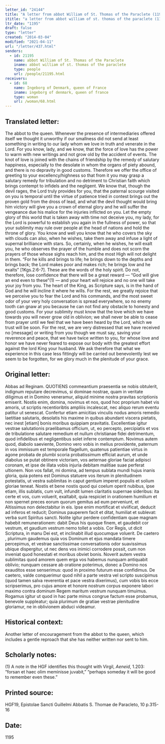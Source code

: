 ```yaml
---
letter_id: "24144"
title: "A letter from abbot William of St. Thomas of the Paraclete (1195)"
ititle: "a letter from abbot william of st. thomas of the paraclete (1195)"
ltr_date: "1195"
draft: false
type: "letter"
created: "2014-03-04"
modified: "2021-04-11"
url: "/letter/437.html"
senders:
  - id: 21195
    name: abbot William of St. Thomas of the Paraclete
    iname: abbot william of st. thomas of the paraclete
    type: people
    url: /people/21195.html
receivers:
  - id: 68
    name: Ingeborg of Denmark, queen of France
    iname: ingeborg of denmark, queen of france
    type: woman
    url: /woman/68.html
---
```

<h2> Translated letter:</h2>The abbot to the queen.
Whenever the presence of intermediaries offered itself we thought it unworthy if our smallness did not send at least something in writing to our lady whom we love in truth and venerate in the Lord.  For you know, lady, and we know, that the force of love has the power to warm with new writings and not grow old by the accident of events.  The knot of love is joined with the chains of friendship by the remedy of salutary happiness, especially to the desolate in whom the organs of piety abound, and there is no depravity in good customs.  Therefore we offer the office of greeting to your excellency/highness so that from it you may grasp a salutary remedy for tribulation and no detriment to Christian faith which brings contempt to infidels and the negligent.
We know that, though the devil rages, the Lord truly provides for you, that the paternal scourge visited on you is temporal until the virtue of patience tried in contest brings out the proven gold from the dross of lead, and what the devil thought would bring him victory will give you a crown of eternal glory and he will suffer the vengeance due his malice for the injuries inflicted on you.  Let the empty glory of this world that is taken away with time not deceive you, my lady, for the Lord is powerful to establish you again in the fullness of power, so that your sublimity may rule over people at the head of nations and hold the throne of glory.  You know and well you know that he who covers the sky with clouds can also, when he wishes, take them away and infuse a light of supernal brilliance with stars.  So, certainly, when he wishes, he will exalt you, he who observes the prayer of the humble and does not scorn the prayers of those whose sighs reach him, and the most High will not delight in them.  “For he kills and brings to life; he brings down to the depths and brings back; the Lord makes poor and makes rich; he brings low and he exalts” [1Kgs.2:6-7].  These are the words of the holy spirit.
Do not, therefore, lose confidence that there will be a great reward — “God will give an end even to these”(1) — and your heart will rejoice and no one will take your joy from you.  The heart of the King, as Scripture says, is in the hand of God and he will incline it where he wills.  For the rest, we greatly rejoice that we perceive you to fear the Lord and his commands, and the most sweet odor of your very holy conversation is spread everywhere, so no enemy tooth can gnaw at you because he can not find any obstacle to honesty and good customs.  For your sublimity must know that the love which we have towards you will never grow old in oblivion; we shall never be able to cease from prayer until we feel that we have been heard by the Lord, which we trust will be soon.  For the rest, we are very distressed that we have received no [message] or writing from you though we must say, saving your reverence and peace, that we have twice written to you, for whose love and honor we have never feared to expose our body with the greatest effort against the lord King your husband.  We ask therefore that what we experience in this case less fittingly will be carried out benevolently lest we seem to be forgotten, for we glory much in the plenitude of your grace.
<h2 class="mt-4"> Original letter:</h2>Abbas ad Reginam. QUOTIENS commeantium praesentia se nobis obtulerit, indignum reputare decrevimus, si dominae nostrae, quam in veritate diligimus et in Domino veneramur, aliquid minime nostra pravitas scriptionis  emiserit. Nostis enim, domina, novimus et nos, quod hoc proprium habet vis amoris, ut scriptis recentioribtis ampliiis incalescat, nec aliquo rerum eventu patitur ut senescat. Confertur etiam amicitias vinculis nodus amoris remedio laetitiae salutaris, desolatis his maxime in quibus abundant viscera pietatis, nec inest [etiam] bonis moribus quippiam pravitatis. Excellentiae igitur vestrae salutationis praelibamus officium, ut, eo percepto, percipiatis et vos de tribulatione salutare remedium et nullum christianae fidei detrimentum, quod infidelibus et negligentibus solet inferre contemptum. Novimus autem quod, diabolo saeviente, Domino vero vobis in melius providente, paternum in vos immissum est temporale flagellum, quatenus patientiae virtus in agone probata de plumbi scoria probatissimum efficiat aurum, et unde diabolus se putat obtinere victoriam, vos aeternae gloriae faciat adipisci coronam, et ipse de illata vobis injuria debitam malitiae suae perferat ultionem. Non vos fallat, mi domina, ad tempus sublata mundi hujus inanis gloria, quia potens est Dominus statuere vos iterum in plenitudinem potestatis, ut vestra sublimitas in caput gentium imperet populis et solium gloriae teneat. Nostis et bene nostis quod qui coelum operit nubibus, ipse etiam, illis sublatis, cum vult, infundit lumen claritatis supernae sideribus: ita certe et vos, cum voluerit, exaltabit, quia respiciet in orationem humilium et non spernet preces eorum quorum gemitus ad eum perveniunt, et Altissimus non delectabitur in eis.  Ipse enim mortificat et viviificat, deducit ad inferos et reducit; Dominus pauperem facit et ditat, humiliat et sublevat: verba sunt Spiritus sancti. Nolite igitur perdere confidentiam quae magnam habebit remunerationem: dabit Deus his quoque finem, et gaudebit cor vestrum, et gaudium vestrum nemo tollet a vobis. Cor Regis, ut dicit Scriptura, in manu Dei est, et inclinabit illud quocumque voluerit.  De caetero , plurimum gaudemus quia vos Dominum et ejus mandata timere percepimus, et vestrae sanctissimae conversationis odor suavissimus ubique dispergitur, ut nec dens vos inimici corrodere possit, cum non inveniat quod honestati et moribus obviet bonis. Noverit autem vestra sublimitas quod amorem quem erga vos habemus nunquam antiquabit oblivio; nunquam cessare ab oratione poterimus, donec a Domino nos exauditos esse senserimus: quod in proximo futurum esse confidimus. De caetero, valde conquerimur quod nihil a parte vestra vel scripto suscipimus (quod tamen salva reverentia et pace vestra dixerimus), cum vobis bis ecce scripserimus, pro cujus amore et honore nostrum corpus exponere labori maximo contra dominum Regem maritum vestrum nunquam timuimus. Rogamus igitur ut quod in hac parte minus congrue factum esse probamus, benevole suppleatur; quia plurimum de gratiae vestrae plenitudine gloriamur, ne in oblivionem abduci videamur.
<h2 class="mt-4"> Historical context:</h2>Another letter of encouragement from the abbot to the queen, which includes a gentle reproach that she has neither written nor sent to him.
<h2 class="mt-4"> Scholarly notes:</h2><p>(1) A note in the HGF identifies this thought with Virgil, <em>Aeneid</em>, 1.203: “forsan et haec olim meminisse juvabit,” “perhaps someday it will be good to remember even these.”</p><h2 class="mt-4"> Printed source:</h2>HGF19, Epistolae Sancti Guillelmi Abbatis S. Thomae de Paracleto, 10 p.315-16
<h2 class="mt-4"> Date:</h2>1195
